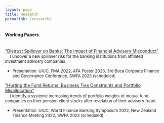 ```yaml
---
layout: page
title: Research
permalink: /research/
---
```


#### **Working Papers** <br>
\
["Distrust Spillover on Banks: The Impact of Financial Advisory Misconduct"](/publications/Distrust_Spillover_on_Banks_J.pdf)<br> 
  &nbsp;&nbsp;&nbsp; <font size="2"> I uncover a new spillover risk for the banking institutions from affilated investment adivosry companies.</font> 
  * <font size="2"> Presentation: UIUC, FMA 2022, AFA Poster 2023, 3rd Boca Corpoate Finance and Governance Conference, SWFA 2023 (scheduled)</font>



["Hurting the Fund Returns: Business Ties Constraints and Portfolio Misallocation"]()<br> 
  &nbsp;&nbsp;&nbsp; <font size="2"> I identify a systemic increasing trends of portfolio weights of mutual fund companies on thier pension client stocks after revelation of their advisory fraud.</font> 
  * <font size="2"> Presentation: UIUC, World Finance Banking Symposium 2022, New Zealand Finance Meeting 2022, SWFA 2023 (scheduled)</font>

